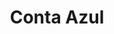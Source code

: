 ---
facebook: https://facebook.com/ContaAzul
instagram: https://instagram.com/contaazul
linkedin: https://linkedin.com/company/contaazul
logohandle: contaazul
sort: contaazul
title: Conta Azul
twitter: https://x.com/ContaAzul
website: https://contaazul.com/
youtube: https://youtube.com/ContaAzulTV
---